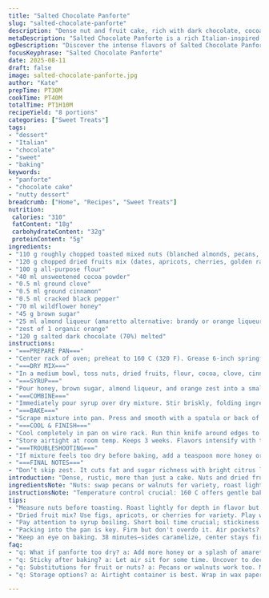 ```yaml
---
title: "Salted Chocolate Panforte"
slug: "salted-chocolate-panforte"
description: "Dense nut and fruit cake, rich with dark chocolate, cocoa, and warm spices. Combines roasted nuts and dried fruits, bound by a honey-sugar syrup with amaretto and citrus zest. Baked until caramel edges appear with a slightly firm center. Finished with a fleur de sel dark chocolate ganache layer. Stores well, flavors deepen over weeks."
metaDescription: "Salted Chocolate Panforte is a rich Italian-inspired cake with nuts, fruits, and dark chocolate. Deep flavors evolve over time, transforming into a chewy delight."
ogDescription: "Discover the intense flavors of Salted Chocolate Panforte, a nutty and fruity Italian dessert that gets better with time—perfectly chewy and rich."
focusKeyphrase: "Salted Chocolate Panforte"
date: 2025-08-11
draft: false
image: salted-chocolate-panforte.jpg
author: "Kate"
prepTime: PT30M
cookTime: PT40M
totalTime: PT1H10M
recipeYield: "8 portions"
categories: ["Sweet Treats"]
tags:
- "dessert"
- "Italian"
- "chocolate"
- "sweet"
- "baking"
keywords:
- "panforte"
- "chocolate cake"
- "nutty dessert"
breadcrumb: ["Home", "Recipes", "Sweet Treats"]
nutrition: 
 calories: "310"
 fatContent: "18g"
 carbohydrateContent: "32g"
 proteinContent: "5g"
ingredients:
- "110 g roughly chopped toasted mixed nuts (blanched almonds, pecans, pistachios)"
- "120 g chopped dried fruits mix (dates, apricots, cherries, golden raisins)"
- "100 g all-purpose flour"
- "40 ml unsweetened cocoa powder"
- "0.5 ml ground clove"
- "0.5 ml ground cinnamon"
- "0.5 ml cracked black pepper"
- "70 ml wildflower honey"
- "45 g brown sugar"
- "25 ml almond liqueur (amaretto alternative: brandy or orange liqueur)"
- "zest of 1 organic orange"
- "120 g salted dark chocolate (70%) melted"
instructions:
- "===PREPARE PAN==="
- "Center rack of oven; preheat to 160 C (320 F). Grease 6-inch springform pan walls generously with butter or coconut oil. Line base with parchment and dust bottom + sides lightly with cocoa powder to prevent sticking and add depth."
- "===DRY MIX==="
- "In a medium bowl, toss nuts, dried fruits, flour, cocoa, clove, cinnamon, and cracked pepper. Spice balance is key; don't overload or can overpower the fruit’s natural sweetness."
- "===SYRUP==="
- "Pour honey, brown sugar, almond liqueur, and orange zest into a small heavy saucepan. Bring to a gentle boil, watch for foam and bubbling sound. Boil 20 seconds — too long and sugar caramelizes too much, too short and it won’t bind well."
- "===COMBINE==="
- "Immediately pour syrup over dry mixture. Stir briskly, folding ingredients to coat. Mixture thickens, shines, clumps together. Drizzle in melted salted chocolate while still warm. Fold quickly but evenly. The residual heat melts chocolate further into mix for that glossy finish."
- "===BAKE==="
- "Scrape mixture into pan. Press and smooth with a spatula or back of spoon, pack firmly but not overly tight. Bake 38 minutes — sides will caramelize, smell shifts to fragrant toasted nuts and honey, center slightly firm to touch but still yielding. Avoid overbaking; dry panforte is crumbly rather than chewy."
- "===COOL & FINISH==="
- "Cool completely in pan on wire rack. Run thin knife around edges to release carefully. Transfer to plate. Optional: Brush top with leftover melted salted chocolate or sprinkle fleur de sel flakes to boost salty-sweet contrast."
- "Store airtight at room temp. Keeps 3 weeks. Flavors intensify with time, texture firms but retains chew."
- "===TROUBLESHOOTING==="
- "If mixture feels too dry before baking, add a teaspoon more honey or a splash of amaretto. If sticky after baking, rest longer uncovered to lose some moisture. Flour substitution: nut flour or gluten-free blend works if precision is maintained in weight; expect slight texture differences."
- "===FINAL NOTES==="
- "Don’t skip zest. It cuts fat and sugar richness with bright citrus lift. Use quality dark chocolate, salted to bring complexity. Texture: crunch from nuts, chew from fruits, smooth dense chocolate binding — a dance in every bite."
introduction: "Dense, rustic, more than just a cake. Nuts and dried fruits roasted to deepen flavor, mingling with cocoa and warming spices. A vinegary bite of crackling pepper in that sweet matrix, tension and balance. Honey syrup melds the dry into sticky cohesive mass before the oven’s heat throws caramel notes and brings glossy sheen after the chocolate blends in. Citrus zest ever so finely grated, a sharp lift to tame the richness. Flour, cocoa, nuts: ratios shifted here to lighten but not dry the texture.  Taste improves resting days ahead. Shelf life measured in weeks, flavors mature, sweet dark chocolate edges meet salt crystals on tongue. Panforte, evolved. Practical, no fuss but with a nod to old world precision. Keep eyes on color, touch the firm but moist feel — signals doneness better than clock."
ingredientsNote: "Nuts: swap pecans or walnuts for variety, roast lightly before chopping for best flavor and chew. Fruit: dry figs, dates, cherries combine chewy tartness. Flour: all-purpose preferred; nut flours reduce structure, might need adjusting syrup. Cocoa: Dutch-processed recommended for smooth flavor; natural cocoa can increase acidity. Lemon zest replaced by orange zest for brighter, less tart aroma. Honey: wildflower or clover; avoid super dark strong honeys if preference is mild sweetness. Liqueur adds depth and aroma; omit for virgin version but add splash extra honey and zest instead. Salted dark chocolate: crucial for contrast; otherwise sprinkle fleur de sel on finished top. Butter or oil for pan prep; nonstick spray is shortcut but risks uneven browning, butter preferred for flavor. Adjust sugar type to brown for richer caramel notes, white sugar leads to lighter taste."
instructionsNote: "Temperature control crucial: 160 C offers gentle bake preventing cracks or dry edges. Watch caramelization on pan sides, should darken but not burn. Honey syrup boiling time short; overheating causes grainy texture. Stirring after syrup addition demands speed to coat then incorporate chocolate smoothly—if too slow, chocolate clumps or cools unevenly. Press mixture firmly into pan to avoid air pockets, ensuring dense chewy texture. Cooling fully before unmolding prevents cracking or crumbling. If chocolate layer needs smoothing, warm it slightly before spreading quickly to avoid streaks. To serve, slice with sharp serrated knife—clean cuts show characteristic cross-section of nuts and fruit. Storage airtight or wrapped in wax paper avoids drying out but be aware flavor deepens with time, so best tasted after 48 hours."
tips:
- "Measure nuts before toasting. Roast lightly for depth in flavor but don’t burn. Cool before chopping; enhances chewiness and crunch."
- "Dried fruit mix? Use figs, apricots, or cherries for variety. Play with textures and flavors; chewy goes well with the rich chocolate."
- "Pay attention to syrup boiling. Short boil time crucial; stickiness risk if too long. Watch bubbles closely, quick stir to keep smooth."
- "Packing into the pan is key. Firm but don't overdo it. Air pockets? Avoid them for dense, chewy texture. Flatten, smooth tops carefully."
- "Keep an eye on baking. 38 minutes—sides caramelize, center stays firm but gives slightly. Watch for dark edges; smell changes too."
faq:
- "q: What if panforte too dry? a: Add more honey or a splash of amaretto before baking. Too crumbly after? Moisture lost; keep covered. Try 48 hours rest."
- "q: Sticky after baking? a: Let air sit for some time. Uncover to decrease moisture. Adjust syrup next time; too short boil leads to stickiness."
- "q: Substitutions for fruit or nuts? a: Pecans or walnuts work too. More chew; flavors shift slightly. Adjust measurements to maintain density."
- "q: Storage options? a: Airtight container is best. Wrap in wax paper or parchment for moisture control. Flavors deepen over time, don’t rush; wait."

---
```

